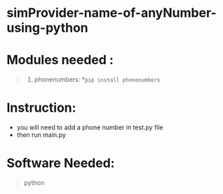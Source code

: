 # simProvider-name-of-anyNumber-using-python

# Modules needed :
>1. phonenumbers:
*`pip install phonenumbers`

# Instruction:
* you will need to add a phone number in test.py file
* then run main.py

# Software Needed:
>python
